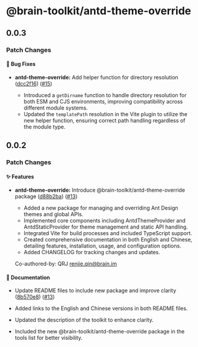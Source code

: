 # @brain-toolkit/antd-theme-override

## 0.0.3

### Patch Changes

#### 🐞 Bug Fixes

- **antd-theme-override:** Add helper function for directory resolution ([dcc2f16](https://github.com/qlover/brain-toolkit/commit/dcc2f16a518dec6a53d04162eb77c27d6902b14e)) ([#15](https://github.com/qlover/brain-toolkit/pull/15))

  - Introduced a `getDirname` function to handle directory resolution for both ESM and CJS environments, improving compatibility across different module systems.
  - Updated the `templatePath` resolution in the Vite plugin to utilize the new helper function, ensuring correct path handling regardless of the module type.

## 0.0.2

### Patch Changes

#### ✨ Features

- **antd-theme-override:** Introduce @brain-toolkit/antd-theme-override package ([d88b2ba](https://github.com/qlover/brain-toolkit/commit/d88b2baead5769c0773011894549d7e91524c770)) ([#13](https://github.com/qlover/brain-toolkit/pull/13))

  - Added a new package for managing and overriding Ant Design themes and global APIs.
  - Implemented core components including AntdThemeProvider and AntdStaticProvider for theme management and static API handling.
  - Integrated Vite for build processes and included TypeScript support.
  - Created comprehensive documentation in both English and Chinese, detailing features, installation, usage, and configuration options.
  - Added CHANGELOG for tracking changes and updates.

  Co-authored-by: QRJ <renjie.qin@brain.im>

#### 📝 Documentation

- Update README files to include new package and improve clarity ([8b570e8](https://github.com/qlover/brain-toolkit/commit/8b570e84ef23e2da504734bdbd7f9b025f503e72)) ([#13](https://github.com/qlover/brain-toolkit/pull/13))

- Added links to the English and Chinese versions in both README files.
- Updated the description of the toolkit to enhance clarity.
- Included the new @brain-toolkit/antd-theme-override package in the tools list for better visibility.
